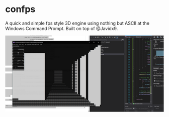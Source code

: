# confps
A quick and simple fps style 3D engine using nothing but ASCII at the Windows Command Prompt. Built on top of @Javidx9.

![screen](https://github.com/gamontal/confps/blob/master/confps.PNG)
